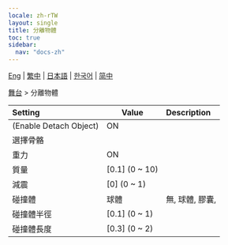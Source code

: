 ```yaml
---
locale: zh-rTW
layout: single
title: 分離物體
toc: true
sidebar:
  nav: "docs-zh"
---
```

[Eng](/dancexr/menu/2025.4/stage/detach_object) | [繁中](/tw/dancexr/menu/2025.4/stage/detach_object) | [日本語](/jp/dancexr/menu/2025.4/stage/detach_object) | [한국어](/kr/dancexr/menu/2025.4/stage/detach_object) | [简中](/zh/dancexr/menu/2025.4/stage/detach_object)

[舞台](../menu#舞台) > 分離物體



| Setting | Value | Description |
| :--- | --- | :--- |
| (Enable Detach Object) | ON | 
| 選擇骨骼 || 
| 重力 | ON | 
| 質量 | [0.1] (0 ~ 10) | 
| 減震 | [0] (0 ~ 1) | 
| 碰撞體 | 球體 | 無, 球體, 膠囊, 
| 碰撞體半徑 | [0.1] (0 ~ 1) | 
| 碰撞體長度 | [0.3] (0 ~ 2) | 
